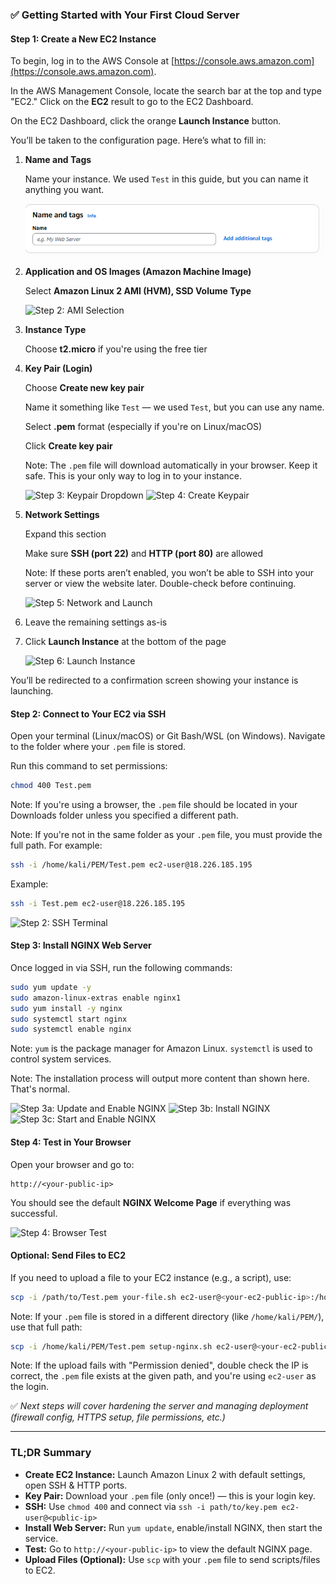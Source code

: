 ### ✅ Getting Started with Your First Cloud Server

#### **Step 1: Create a New EC2 Instance**

To begin, log in to the AWS Console at [https://console.aws.amazon.com](https://console.aws.amazon.com).

In the AWS Management Console, locate the search bar at the top and type "EC2." Click on the **EC2** result to go to the EC2 Dashboard.

On the EC2 Dashboard, click the orange **Launch Instance** button.

You’ll be taken to the configuration page. Here’s what to fill in:

1. **Name and Tags**

   Name your instance. We used `Test` in this guide, but you can name it anything you want.

   ![Step 1: Name and Tags](./screenshots/1-name-and-tags.png)

2. **Application and OS Images (Amazon Machine Image)**

   Select **Amazon Linux 2 AMI (HVM), SSD Volume Type**

   ![Step 2: AMI Selection](./2-ami-selection.png)

3. **Instance Type**

   Choose **t2.micro** if you're using the free tier

4. **Key Pair (Login)**

   Choose **Create new key pair**

   Name it something like `Test` — we used `Test`, but you can use any name.

   Select **.pem** format (especially if you're on Linux/macOS)

   Click **Create key pair**

   Note: The `.pem` file will download automatically in your browser. Keep it safe. This is your only way to log in to your instance.

   ![Step 3: Keypair Dropdown](./3-keypair-dropdown.png)
   ![Step 4: Create Keypair](./4-create-keypair.png)

5. **Network Settings**

   Expand this section

   Make sure **SSH (port 22)** and **HTTP (port 80)** are allowed

   Note: If these ports aren’t enabled, you won’t be able to SSH into your server or view the website later. Double-check before continuing.

   ![Step 5: Network and Launch](./5-network-and-launch.png)

6. Leave the remaining settings as-is

7. Click **Launch Instance** at the bottom of the page

   ![Step 6: Launch Instance](./6-launch-instance.png)

You’ll be redirected to a confirmation screen showing your instance is launching.

#### **Step 2: Connect to Your EC2 via SSH**

Open your terminal (Linux/macOS) or Git Bash/WSL (on Windows). Navigate to the folder where your `.pem` file is stored.

Run this command to set permissions:

```bash
chmod 400 Test.pem
```

Note: If you're using a browser, the `.pem` file should be located in your Downloads folder unless you specified a different path.

Note: If you're not in the same folder as your `.pem` file, you must provide the full path. For example:

```bash
ssh -i /home/kali/PEM/Test.pem ec2-user@18.226.185.195
```

Example:

```bash
ssh -i Test.pem ec2-user@18.226.185.195
```

![Step 2: SSH Terminal](./step-2-ssh-terminal.png)

#### **Step 3: Install NGINX Web Server**

Once logged in via SSH, run the following commands:

```bash
sudo yum update -y
sudo amazon-linux-extras enable nginx1
sudo yum install -y nginx
sudo systemctl start nginx
sudo systemctl enable nginx
```

Note: `yum` is the package manager for Amazon Linux. `systemctl` is used to control system services.

Note: The installation process will output more content than shown here. That's normal.

![Step 3a: Update and Enable NGINX](./step-3-nginx-update-enable.png)
![Step 3b: Install NGINX](./step-3-nginx-install.png)
![Step 3c: Start and Enable NGINX](./step-3-nginx-start-enable.png)

#### **Step 4: Test in Your Browser**

Open your browser and go to:

```
http://<your-public-ip>
```

You should see the default **NGINX Welcome Page** if everything was successful.

![Step 4: Browser Test](./step-4-browser-test.png)

#### **Optional: Send Files to EC2**

If you need to upload a file to your EC2 instance (e.g., a script), use:

```bash
scp -i /path/to/Test.pem your-file.sh ec2-user@<your-ec2-public-ip>:/home/ec2-user/
```

Note: If your `.pem` file is stored in a different directory (like `/home/kali/PEM/`), use that full path:

```bash
scp -i /home/kali/PEM/Test.pem setup-nginx.sh ec2-user@<your-ec2-public-ip>:/home/ec2-user/
```

Note: If the upload fails with "Permission denied", double check the IP is correct, the `.pem` file exists at the given path, and you're using `ec2-user` as the login.

✅ *Next steps will cover hardening the server and managing deployment (firewall config, HTTPS setup, file permissions, etc.)*

---

### TL;DR Summary

* **Create EC2 Instance:** Launch Amazon Linux 2 with default settings, open SSH & HTTP ports.
* **Key Pair:** Download your `.pem` file (only once!) — this is your login key.
* **SSH:** Use `chmod 400` and connect via `ssh -i path/to/key.pem ec2-user@<public-ip>`
* **Install Web Server:** Run `yum update`, enable/install NGINX, then start the service.
* **Test:** Go to `http://<your-public-ip>` to view the default NGINX page.
* **Upload Files (Optional):** Use `scp` with your `.pem` file to send scripts/files to EC2.
